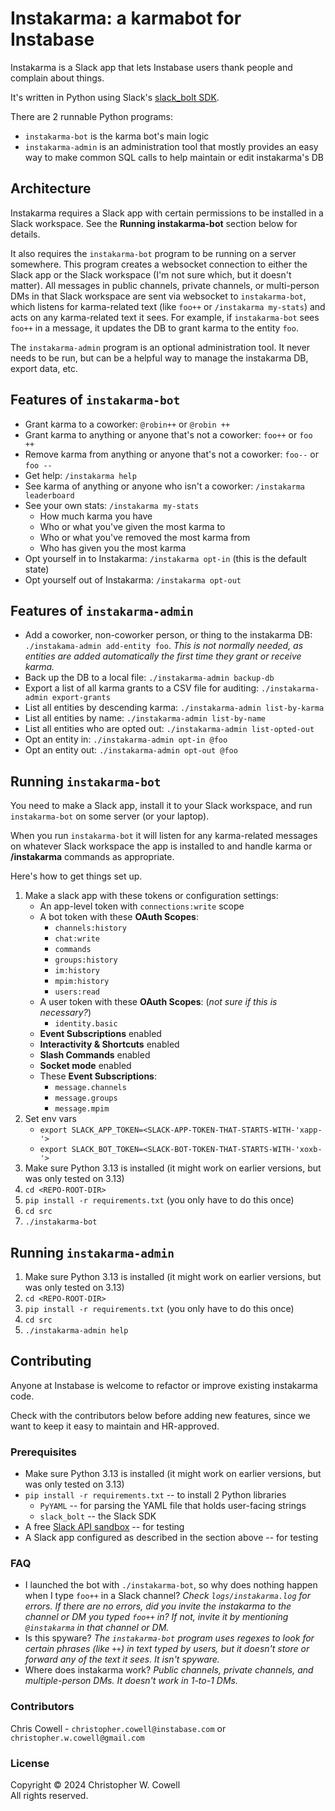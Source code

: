 # Instakarma: a karmabot for Instabase

Instakarma is a Slack app that lets Instabase users thank people and complain about things.

It's written in Python using Slack's [slack_bolt SDK](https://tools.slack.dev/bolt-python/).

There are 2 runnable Python programs:

* `instakarma-bot` is the karma bot's main logic
* `instakarma-admin` is an administration tool that mostly provides an easy way to make common SQL calls to help maintain or edit instakarma's DB


## Architecture

Instakarma requires a Slack app with certain permissions to be installed in a Slack workspace. See the **Running instakarma-bot** section below for details.

It also requires the `instakarma-bot` program to be running on a server somewhere. This program creates a websocket connection to either the Slack app or the Slack workspace (I'm not sure which, but it doesn't matter). All messages in public channels, private channels, or multi-person DMs in that Slack workspace are sent via websocket to `instakarma-bot`, which listens for karma-related text (like `foo++` or `/instakarma my-stats`) and acts on any karma-related text it sees. For example, if `instakarma-bot` sees `foo++` in a message, it updates the DB to grant karma to the entity `foo`.

The `instakarma-admin` program is an optional administration tool. It never needs to be run, but can be a helpful way to manage the instakarma DB, export data, etc.


## Features of `instakarma-bot`

* Grant karma to a coworker: `@robin++` or `@robin ++`
* Grant karma to anything or anyone that's not a coworker: `foo++` or `foo ++`
* Remove karma from anything or anyone that's not a coworker: `foo--` or `foo --`
* Get help: `/instakarma help`
* See karma of anything or anyone who isn't a coworker: `/instakarma leaderboard`
* See your own stats: `/instakarma my-stats`
    * How much karma you have
    * Who or what you've given the most karma to
    * Who or what you've removed the most karma from
    * Who has given you the most karma
* Opt yourself in to Instakarma: `/instakarma opt-in` (this is the default state)
* Opt yourself out of Instakarma: `/instakarma opt-out`


## Features of `instakarma-admin`

* Add a coworker, non-coworker person, or thing to the instakarma DB: `./instakama-admin add-entity foo`. _This is not normally needed, as entities are added automatically the first time they grant or receive karma._
* Back up the DB to a local file: `./instakarma-admin backup-db`
* Export a list of all karma grants to a CSV file for auditing: `./instakarma-admin export-grants`
* List all entities by descending karma: `./instakarma-admin list-by-karma`
* List all entities by name: `./instakarma-admin list-by-name`
* List all entities who are opted out: `./instakarma-admin list-opted-out`
* Opt an entity in: `./instakarma-admin opt-in @foo`
* Opt an entity out: `./instakarma-admin opt-out @foo`


## Running `instakarma-bot`

You need to make a Slack app, install it to your Slack workspace, and run `instakarma-bot` on some server (or your laptop). 

When you run `instakarma-bot` it will listen for any karma-related messages on whatever Slack workspace the app is installed to and handle karma or **/instakarma** commands as appropriate.

Here's how to get things set up.

1. Make a slack app with these tokens or configuration settings:
    * An app-level token with `connections:write` scope
    * A bot token with these **OAuth Scopes**:
        * `channels:history`
        * `chat:write`
        * `commands`
        * `groups:history`
        * `im:history`
        * `mpim:history`
        * `users:read`
    * A user token with these **OAuth Scopes**: (_not sure if this is necessary?_)
        * `identity.basic`
    * **Event Subscriptions** enabled
    * **Interactivity & Shortcuts** enabled
    * **Slash Commands** enabled
    * **Socket mode** enabled
    * These **Event Subscriptions**:
        * `message.channels`
        * `message.groups`
        * `message.mpim`
1. Set env vars
   * `export SLACK_APP_TOKEN=<SLACK-APP-TOKEN-THAT-STARTS-WITH-'xapp-'>`
   * `export SLACK_BOT_TOKEN=<SLACK-BOT-TOKEN-THAT-STARTS-WITH-'xoxb-'>`
1. Make sure Python 3.13 is installed (it might work on earlier versions, but was only tested on 3.13)
1. `cd <REPO-ROOT-DIR>`
1. `pip install -r requirements.txt` (you only have to do this once)
1. `cd src`
1. `./instakarma-bot`


## Running `instakarma-admin`

1. Make sure Python 3.13 is installed (it might work on earlier versions, but was only tested on 3.13)
1. `cd <REPO-ROOT-DIR>`
1. `pip install -r requirements.txt` (you only have to do this once)
1. `cd src`
1. `./instakarma-admin help`


## Contributing

Anyone at Instabase is welcome to refactor or improve existing instakarma code. 

Check with the contributors below before adding new features, since we want to keep it easy to maintain and HR-approved.


### Prerequisites

* Make sure Python 3.13 is installed (it might work on earlier versions, but was only tested on 3.13)
* `pip install -r requirements.txt` -- to install 2 Python libraries
   * `PyYAML` -- for parsing the YAML file that holds user-facing strings
   * `slack_bolt` -- the Slack SDK
* A free [Slack API sandbox](https://api.slack.com/docs/developer-sandbox) -- for testing
* A Slack app configured as described in the section above -- for testing



### FAQ

* I launched the bot with `./instakarma-bot`, so why does nothing happen when I type `foo++` in a Slack channel? _Check `logs/instakarma.log` for errors. If there are no errors, did you invite the instakarma to the channel or DM you typed `foo++` in? If not, invite it by mentioning `@instakarma` in that channel or DM._
* Is this spyware? _The `instakarma-bot` program uses regexes to look for certain phrases (like `++`) in text typed by users, but it doesn't store or forward any of the text it sees. It isn't spyware._
* Where does instakarma work? _Public channels, private channels, and multiple-person DMs. It doesn't work in 1-to-1 DMs._


### Contributors

Chris Cowell - `christopher.cowell@instabase.com` or `christopher.w.cowell@gmail.com`


### License

Copyright © 2024 Christopher W. Cowell <br/>
All rights reserved.